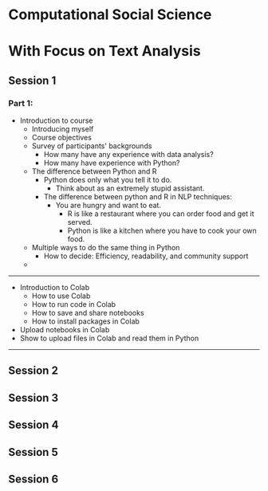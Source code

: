 # Computational Social Science 
# With Focus on Text Analysis 


## Session 1 

### Part 1: 
- Introduction to course 
  - Introducing myself 
  - Course objectives
  - Survey of participants' backgrounds
    - How many have any experience with data analysis?  
    - How many have experience with Python?
  - The difference between Python and R
    - Python does only what you tell it to do. 
      - Think about as an extremely stupid assistant.   
    - The difference between python and R in NLP techniques:
      - You are hungry and want to eat. 
        - R is like a restaurant where you can order food and get it served.
        - Python is like a kitchen where you have to cook your own food.
  - Multiple ways to do the same thing in Python
    - How to decide: Efficiency, readability, and community support
  - 
-----------------------------------------------------------------
- Introduction to Colab 
  - How to use Colab
  - How to run code in Colab
  - How to save and share notebooks
  - How to install packages in Colab
- Upload notebooks in Colab
- Show to upload files in Colab and read them in Python
-----------------------------------------------------------------

## Session 2 

## Session 3 

## Session 4 

## Session 5 

## Session 6 
